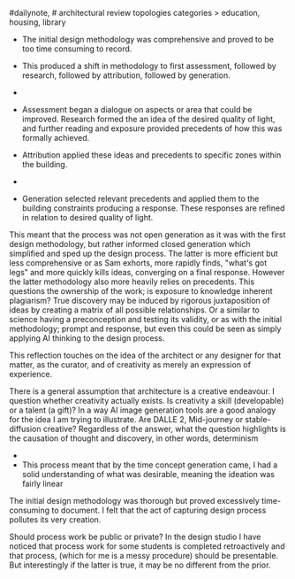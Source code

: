 #dailynote, #
architectural review topologies categories > education, housing, library




- The initial design methodology was comprehensive and proved to be too time consuming to record. 
- This produced a shift in methodology to first assessment, followed by research, followed by attribution, followed by generation. 
- 
- Assessment began a dialogue on aspects or area that could be improved.  Research formed the an idea of the desired quality of light, and further reading and exposure provided precedents of how this was formally achieved. 

- Attribution applied these ideas and precedents to specific zones within the building. 
- 
- Generation selected relevant precedents and applied them to the building constraints producing a response. These responses are refined in relation to desired quality of light.

This meant that the process was not open generation as it was with the first design methodology, but rather informed closed generation which simplified and sped up the design process. The latter is more efficient but less comprehensive or as Sam exhorts, more rapidly finds, "what's got legs" and more quickly kills ideas, converging on a final response. However the latter methodology also more heavily relies on precedents. This questions the ownership of the work; is exposure to knowledge inherent plagiarism? True discovery may be induced by rigorous juxtaposition of ideas by creating a matrix of all possible relationships. Or a similar to science having a preconception and testing its validity, or as with the initial methodology; prompt and response, but even this could be seen as simply applying AI thinking to the design process.

This reflection touches on the idea of the architect or any designer for that matter, as the curator, and of creativity as merely an expression of experience. 

There is a general assumption that architecture is a creative endeavour. I question whether creativity actually exists. Is creativity a skill (developable) or a talent (a gift)? In a way AI image generation tools are a good analogy for the idea I am trying to illustrate. Are DALLE 2, Mid-journey or stable-diffusion creative? Regardless of the answer, what the question highlights is the causation of thought and discovery, in other words, determinism



- 
- This process meant that by the time concept generation came, I had a solid understanding of what was desirable, meaning the ideation was fairly linear 


The initial design methodology was thorough but proved excessively time-consuming to document. I felt that the act of capturing design process pollutes its very creation. 

Should process work be public or private? In the design studio I have noticed that process work for some students is completed retroactively and that process, (which for me is a messy procedure) should be presentable.  But interestingly if the latter is true, it may be no different from the prior. 

